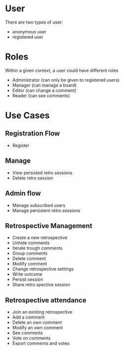 # User
There are two types of user:
- anonymous user
- registered user

# Roles
Within a given context, a user could have different roles
- Administrator (can only be given to registered users)
- Manager (can manage a board)
- Editor (can change a comment)
- Reader (can see comments)

# Use Cases
## Registration Flow
- Register
  
## Manage
- View persisted retro sessions
- Delete retro session
  
## Admin flow
- Manage subscribed users
- Manage persistent retro sessions

## Retrospective Management
- Create a new retrospective
- Unhide comments
- Iterate trough comments
- Group comments
- Delete comment
- Modify comment
- Change retrospective settings
- Write outcome
- Persist session
- Share retro spective session

## Retrospective attendance
- Join an existing retrospective
- Add a comment
- Delete an own comment
- Modify an own comment
- See comments
- Vote on comments
- Export comments and votes